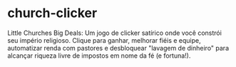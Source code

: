 # church-clicker
Little Churches Big Deals: Um jogo de clicker satírico onde você constrói seu império religioso. Clique para ganhar, melhorar fiéis e equipe, automatizar renda com pastores e desbloquear "lavagem de dinheiro" para alcançar riqueza livre de impostos em nome da fé (e fortuna!).
